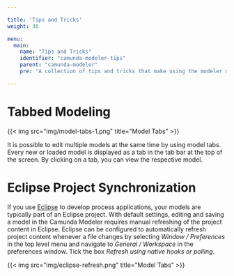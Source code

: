 ```yaml
---

title: 'Tips and Tricks'
weight: 30

menu:
  main:
    name: "Tips and Tricks"
    identifier: "camunda-modeler-tips"
    parent: "camunda-modeler"
    pre: "A collection of tips and tricks that make using the modeler most convenient."

---
```


# Tabbed Modeling

{{< img src="img/model-tabs-1.png" title="Model Tabs" >}}

It is possible to edit multiple models at the same time by using model tabs. Every new or loaded model is displayed as a tab in the tab bar at the top of the screen. By clicking on a tab, you can view the respective model.

# Eclipse Project Synchronization

If you use [Eclipse](https://eclipse.org/) to develop process applications, your models are typically part of an Eclipse project. With default settings, editing and saving a model in the Camunda Modeler requires manual refreshing of the project content in Eclipse. Eclipse can be configured to automatically refresh project content whenever a file changes by selecting *Window / Preferences* in the top level menu and navigate to *General / Workspace* in the preferences window. Tick the box *Refresh using native hooks or polling*.

{{< img src="img/eclipse-refresh.png" title="Model Tabs" >}}
